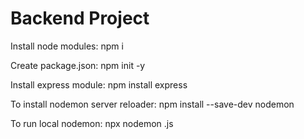 # Backend Project

Install node modules: 
npm i

Create package.json: 
npm init -y

Install  express module: 
npm install express

To install nodemon server reloader: 
npm install --save-dev nodemon

To run local nodemon: 
npx nodemon <file>.js